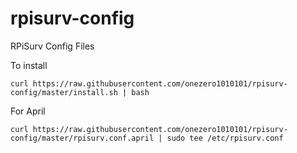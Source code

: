# rpisurv-config
RPiSurv Config Files

To install 

`curl https://raw.githubusercontent.com/onezero1010101/rpisurv-config/master/install.sh | bash`

For April

`curl https://raw.githubusercontent.com/onezero1010101/rpisurv-config/master/rpisurv.conf.april | sudo tee /etc/rpisurv.conf`
